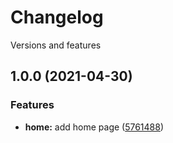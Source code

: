 # Changelog
Versions and features

## 1.0.0 (2021-04-30)


### Features

* **home:** add home page ([5761488](https://github.com/sudipbhujel/git-workflow/commit/5761488a0d9b6f2a402aeb83cd70f354836b3549))
